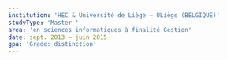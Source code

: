 ```yaml
---
institution: 'HEC & Université de Liège – ULiège (BELGIQUE)'
studyType: 'Master '
area: 'en sciences informatiques à finalité Gestion'
date: sept. 2013 – juin 2015
gpa: 'Grade: distinction'
---
```

